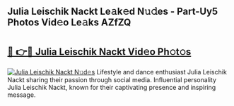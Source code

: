 ## Julia Leischik Nackt Le𝚊k𝚎d N𝚞𝚍es - Part-Uy5 Photos Vid𝚎o Le𝚊ks AZfZQ

# <h2><a href="http://fb6wxq.evod.top/?m=Julia+Leischik+Nackt">🔗 👉🔴 Julia Leischik Nackt Vid𝚎o Ph𝚘t𝚘s</a></h2>

[![Julia Leischik Nackt N𝚞d𝚎s](https://i.imgur.com/8V9OHl7.gif)](http://fb6wxq.evod.top/?m=Julia+Leischik+Nackt)
Lifestyle and dance enthusiast Julia Leischik Nackt sharing their passion through social media. Influential personality Julia Leischik Nackt, known for their captivating presence and inspiring message. 
